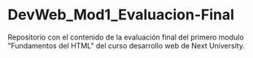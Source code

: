 # DevWeb_Mod1_Evaluacion-Final
Repositorio con el contenido de la evaluación final del primero modulo "Fundamentos del HTML" del curso desarrollo web de Next University.
